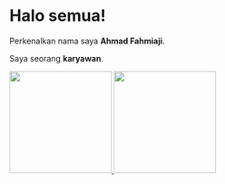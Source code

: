 # Halo semua! 

Perkenalkan nama saya **Ahmad Fahmiaji**.

Saya seorang **karyawan**.

<p align="left">
<a href="https://github.com/fahmiaji">
  <img height="180em" src="https://github-readme-stats-eight-theta.vercel.app/api?username=fahmiaji&show_icons=true&theme=algolia&include_all_commits=true&count_private=true"/>
  <img height="180em" src="https://github-readme-stats-eight-theta.vercel.app/api/top-langs/?username=fahmiaji&layout=compact&langs_count=8&theme=algolia"/>
</a>
</p>

